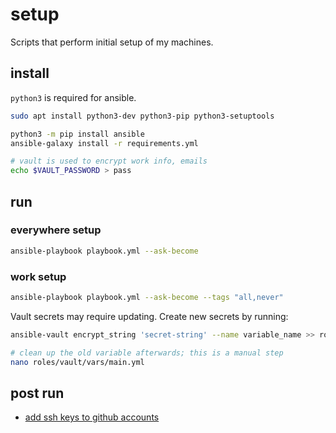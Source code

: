 # setup

Scripts that perform initial setup of my machines.

## install

`python3` is required for ansible.

```sh
sudo apt install python3-dev python3-pip python3-setuptools

python3 -m pip install ansible
ansible-galaxy install -r requirements.yml

# vault is used to encrypt work info, emails
echo $VAULT_PASSWORD > pass
```

## run

### everywhere setup

```sh
ansible-playbook playbook.yml --ask-become
```

### work setup

```sh
ansible-playbook playbook.yml --ask-become --tags "all,never"
```

Vault secrets may require updating. Create new secrets by running:

```sh
ansible-vault encrypt_string 'secret-string' --name variable_name >> roles/vault/vars/main.yml

# clean up the old variable afterwards; this is a manual step
nano roles/vault/vars/main.yml
```

## post run

* [add ssh keys to github accounts](https://docs.github.com/en/authentication/connecting-to-github-with-ssh/adding-a-new-ssh-key-to-your-github-account)
